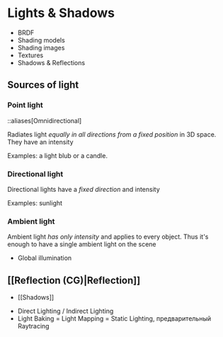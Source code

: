 # Lights & Shadows

- BRDF
- Shading models
- Shading images
- Textures
- Shadows & Reflections

## Sources of light

### Point light
::aliases[Omnidirectional]

Radiates light *equally in all directions from a fixed position* in 3D space. They have an intensity

Examples: a light blub or a candle.

### Directional light

Directional lights have a *fixed direction* and intensity

Examples: sunlight

### Ambient light

Ambient light *has only intensity* and applies to every object. Thus it's enough to have a single ambient light on the scene

- Global illumination

## [[Reflection (CG)|Reflection]]


- [[Shadows]]

* Direct Lighting / Indirect Lighting
* Light Baking = Light Mapping = Static Lighting, предварительный Raytracing


<!--
https://people.cs.clemson.edu/~dhouse/courses/405/notes/light-shade.pdf

- Spotlight, a flashlight
- Volumetric
- Infinite, parallel?
-->
